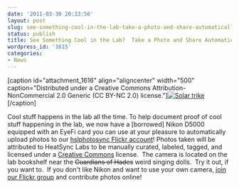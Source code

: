 ```yaml
---
date: '2011-03-30 20:33:56'
layout: post
slug: see-something-cool-in-the-lab-take-a-photo-and-share-automatically
status: publish
title: See Something Cool in the Lab?  Take a Photo and Share Automatically!
wordpress_id: '1615'
categories:
- News
---
```


[caption id="attachment_1616" align="aligncenter" width="500" caption="Distributed under a Creative Commons Attribution-NonCommercial 2.0 Generic (CC BY-NC 2.0) license."][![Solar trike](http://www.heatsynclabs.org/wp-content/uploads/2011/03/5551842509_0b64b08c0e.jpg)](http://www.flickr.com/photos/60827818@N07/5551842509/in/photostream/)[/caption]

Cool stuff happens in the lab all the time.  To help document proof of cool stuff happening in the lab, we now have a [borrowed] Nikon D5000 equipped with an EyeFi card you can use at your pleasure to automatically upload photos to our [hslphotosync Flickr account](http://www.flickr.com/photos/60827818@N07/)! Photos taken will be attributed to HeatSync Labs to be manually curated, labeled, tagged, and licensed under a [Creative Commons](http://creativecommons.org/) license.  The camera is located on the lab bookshelf near the <del>Guardians of Hades</del> weird singing dolls.  Try it out, if you want to.  If you don't like Nikon and want to use your own camera, [join our Flickr group](http://www.flickr.com/groups/heatsynclabs/) and contribute photos online!
